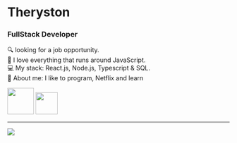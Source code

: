 # Theryston

### FullStack Developer

🔍 looking for a job opportunity.  
💙 I love everything that runs around JavaScript.  
💻 My stack: React.js, Node.js, Typescript & SQL.  
📝 About me: I like to program, Netflix and learn 

[<img style="width: 60px;" src="https://img.shields.io/badge/Instagram-E4405F?style=for-the-badge&logo=instagram&logoColor=white">](https://www.instagram.com/_theryston_/) [<img style="width: 50px;" src="https://img.shields.io/badge/LinkedIn-0077B5?style=for-the-badge&logo=linkedin&logoColor=white">](https://www.linkedin.com/in/Theryston/)


--------------------------------------------------------------

<img align="left" src="https://github-readme-stats.vercel.app/api/top-langs/?username=Theryston&layout=compact&theme=dracula">
